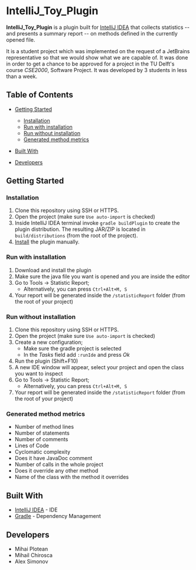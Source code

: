 # IntelliJ_Toy_Plugin

**IntelliJ_Toy_Plugin** is a plugin built for [IntelliJ IDEA](https://www.jetbrains.com/idea/) that collects statistics -- and presents a summary report -- on methods defined in the currently opened file.

It is a student project which was implemented on the request of a JetBrains representative so that we would show what we are capable of. It was done in order to get a chance to be approved for a project in the TU Delft's course *CSE2000*, Software Project. It was developed by 3 students in less than a week.

## Table of Contents

- [Getting Started](#getting-started)
  - [Installation](#installation)
  - [Run with installation](#run-with-installation)
  - [Run without installation](#run-without-installation)
  - [Generated method metrics](#generated-method-metrics)

- [Built With](#built-with)

- [Developers](#developers)


## Getting Started

### Installation

1) Clone this repository using SSH or HTTPS.
2) Open the project (make sure `Use auto-import` is checked)
3) Inside IntelliJ IDEA terminal invoke `gradle buildPlugin` to create the plugin distribution.
The resulting JAR/ZIP is located in `build/distributions` (from the root of the project).
4) [Install](https://www.jetbrains.com/help/idea/managing-plugins.html#installing-plugins-from-disk) the plugin manually.


### Run with installation

1) Download and install the plugin
2) Make sure the java file you want is opened and you are inside the editor
3) Go to Tools -> Statistic Report;
    - Alternatively, you can press `Ctrl+Alt+M, S`
4) Your report will be generated inside the `/statisticReport` folder (from the root of your project)

### Run without installation

1) Clone this repository using SSH or HTTPS.
2) Open the project (make sure `Use auto-import` is checked)
3) Create a new configuration;
    - Make sure the gradle project is selected
    - In the *Tasks* field add `:runIde` and press *Ok*
4) Run the plugin (Shift+F10)
5) A new IDE window will appear, select your project and open the class you want to inspect
6) Go to Tools -> Statistic Report;
    - Alternatively, you can press `Ctrl+Alt+M, S`
7) Your report will be generated inside the `/statisticReport` folder (from the root of your project)


### Generated method metrics

  - Number of method lines
  - Number of statements
  - Number of comments
  - Lines of Code
  - Cyclomatic complexity
  - Does it have JavaDoc comment
  - Number of calls in the whole project
  - Does it override any other method
  - Name of the class with the method it overrides


## Built With
- [IntelliJ IDEA](https://www.jetbrains.com/idea/) - IDE
- [Gradle](http://gradle.org) - Dependency Management


## Developers

* Mihai Plotean
* Mihail Chirosca
* Alex Simonov
